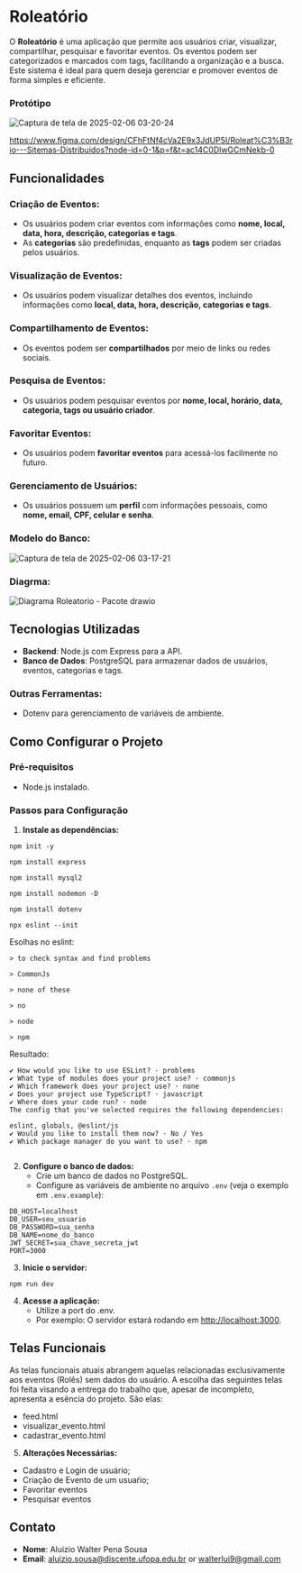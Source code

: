 # Roleatório

O **Roleatório** é uma aplicação que permite aos usuários criar, visualizar, compartilhar, pesquisar e favoritar eventos. Os eventos podem ser categorizados e marcados com tags, facilitando a organização e a busca. Este sistema é ideal para quem deseja gerenciar e promover eventos de forma simples e eficiente.

### Protótipo
![Captura de tela de 2025-02-06 03-20-24](https://github.com/user-attachments/assets/53523f75-64d7-4f6a-ac7c-5b2959252b07)

https://www.figma.com/design/CFhFtNf4cVa2E9x3JdUP5I/Roleat%C3%B3rio---Sitemas-Distribuidos?node-id=0-1&p=f&t=ac14C0DlwGCmNekb-0

## Funcionalidades

### Criação de Eventos:
- Os usuários podem criar eventos com informações como **nome, local, data, hora, descrição, categorias e tags**.
- As **categorias** são predefinidas, enquanto as **tags** podem ser criadas pelos usuários.

### Visualização de Eventos:
- Os usuários podem visualizar detalhes dos eventos, incluindo informações como **local, data, hora, descrição, categorias e tags**.

### Compartilhamento de Eventos:
- Os eventos podem ser **compartilhados** por meio de links ou redes sociais.

### Pesquisa de Eventos:
- Os usuários podem pesquisar eventos por **nome, local, horário, data, categoria, tags ou usuário criador**.

### Favoritar Eventos:
- Os usuários podem **favoritar eventos** para acessá-los facilmente no futuro.

### Gerenciamento de Usuários:
- Os usuários possuem um **perfil** com informações pessoais, como **nome, email, CPF, celular e senha**.

### Modelo do Banco:
![Captura de tela de 2025-02-06 03-17-21](https://github.com/user-attachments/assets/3b669017-0f68-41ca-9b69-9b5ebac65340)

### Diagrma:
![Diagrama Roleatorio - Pacote drawio](https://github.com/user-attachments/assets/aba617fd-2f32-49ab-b666-0dc2b7678398)



## Tecnologias Utilizadas

- **Backend**: Node.js com Express para a API.
- **Banco de Dados**: PostgreSQL para armazenar dados de usuários, eventos, categorias e tags.

### Outras Ferramentas:
- Dotenv para gerenciamento de variáveis de ambiente.

## Como Configurar o Projeto

### Pré-requisitos

- Node.js instalado.

### Passos para Configuração

1. **Instale as dependências:**

```
npm init -y
```

```
npm install express
```

```
npm install mysql2
```

```
npm install nodemon -D
```


```
npm install dotenv
```

```
npx eslint --init
```
 Esolhas no eslint: 
```
> to check syntax and find problems

> CommonJs

> none of these

> no

> node
 
> npm
```

Resultado: 
```
✔ How would you like to use ESLint? · problems
✔ What type of modules does your project use? · commonjs
✔ Which framework does your project use? · none
✔ Does your project use TypeScript? · javascript
✔ Where does your code run? · node
The config that you've selected requires the following dependencies:

eslint, globals, @eslint/js
✔ Would you like to install them now? · No / Yes
✔ Which package manager do you want to use? · npm


```

2. **Configure o banco de dados:**
   - Crie um banco de dados no PostgreSQL.
   - Configure as variáveis de ambiente no arquivo `.env` (veja o exemplo em `.env.example`):

```env
DB_HOST=localhost
DB_USER=seu_usuario
DB_PASSWORD=sua_senha
DB_NAME=nome_do_banco
JWT_SECRET=sua_chave_secreta_jwt
PORT=3000
```

3. **Inicie o servidor:**

```
npm run dev
```

4. **Acesse a aplicação:**
   - Utilize a port do .env.
   - Por exemplo: O servidor estará rodando em [http://localhost:3000](http://localhost:3000).

## Telas Funcionais
As telas funcionais atuais abrangem aquelas relacionadas exclusivamente aos eventos (Rolês) sem dados do usuário. A escolha das seguintes telas foi feita visando a entrega do trabalho que, apesar de incompleto, apresenta a esência do projeto. São elas:
- feed.html
- visualizar_evento.html
- cadastrar_evento.html

5. **Alterações Necessárias:**
 - Cadastro e Login de usuário;
 - Criação de Evento de um usuaŕio;
 - Favoritar eventos
 - Pesquisar eventos

## Contato

- **Nome**: Aluizio Walter Pena Sousa
- **Email**: aluizio.sousa@discente.ufopa.edu.br or walterlui9@gmail.com
